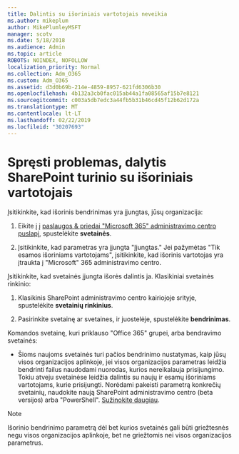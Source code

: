 ```yaml
---
title: Dalintis su išoriniais vartotojais neveikia
ms.author: mikeplum
author: MikePlumleyMSFT
manager: scotv
ms.date: 5/18/2018
ms.audience: Admin
ms.topic: article
ROBOTS: NOINDEX, NOFOLLOW
localization_priority: Normal
ms.collection: Adm_O365
ms.custom: Adm_O365
ms.assetid: d3d0b69b-214e-4859-8957-621fd6306b30
ms.openlocfilehash: 4b132a3cb0fac015ab44a1fa08565af15b7e8121
ms.sourcegitcommit: c003a5db7edc3a44fb5b31b46cd45f12b62d172a
ms.translationtype: MT
ms.contentlocale: lt-LT
ms.lasthandoff: 02/22/2019
ms.locfileid: "30207693"
---
```

# <a name="fix-problems-sharing-sharepoint-content-with-external-users"></a>Spręsti problemas, dalytis SharePoint turinio su išoriniais vartotojais

Įsitikinkite, kad išorinis bendrinimas yra įjungtas, jūsų organizacija:
  
1. Eikite į į [paslaugos &amp; priedai "Microsoft 365" administravimo centro puslapį](https://portal.office.com/adminportal/home#/Settings/ServicesAndAddIns), spustelėkite **svetainės**.
    
2. Įsitikinkite, kad parametras yra įjungta "Įjungtas." Jei pažymėtas "Tik esamos išoriniams vartotojams", įsitikinkite, kad išorinis vartotojas yra įtraukta į "Microsoft" 365 administravimo centro.
    
Įsitikinkite, kad svetainės įjungta išorės dalintis ja. Klasikiniai svetainės rinkinio:
  
1. Klasikinis SharePoint administravimo centro kairiojoje srityje, spustelėkite **svetainių rinkinius**.
    
2. Pasirinkite svetainę ar svetaines, ir juostelėje, spustelėkite **bendrinimas**.
    
Komandos svetainę, kuri priklauso "Office 365" grupei, arba bendravimo svetainės:
  
- Šioms naujoms svetainės turi pačios bendrinimo nustatymas, kaip jūsų visos organizacijos aplinkoje, jei visos organizacijos parametras leidžia bendrinti failus naudodami nuorodas, kurios nereikalauja prisijungimo. Tokiu atveju svetainėse leidžia dalintis su naujų ir esamų išoriniams vartotojams, kurie prisijungti. Norėdami pakeisti parametrą konkrečių svetainių, naudokite naują SharePoint administravimo centro (beta versijos) arba "PowerShell". [Sužinokite daugiau](https://go.microsoft.com/fwlink/?linkid=871863).
    
> [!NOTE]
> Išorinio bendrinimo parametrą dėl bet kurios svetainės gali būti griežtesnės negu visos organizacijos aplinkoje, bet ne griežtomis nei visos organizacijos parametrus. 
  

